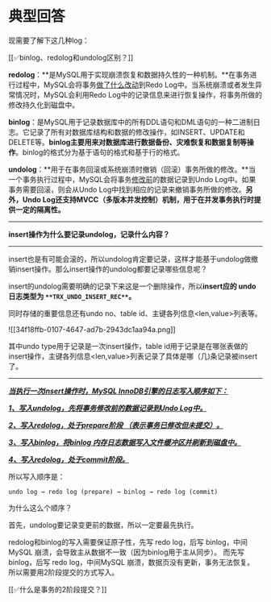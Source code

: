 # 典型回答


现需要了解下这几种log：



[[✅binlog、redolog和undolog区别？]]



**redolog**：**是MySQL用于实现崩溃恢复和数据持久性的一种机制。**在事务进行过程中，MySQL会将事务<u>做了什么改动</u>到Redo Log中。当系统崩溃或者发生异常情况时，MySQL会利用Redo Log中的记录信息来进行恢复操作，将事务所做的修改持久化到磁盘中。

**binlog**：是MySQL用于记录数据库中的所有DDL语句和DML语句的一种二进制日志。它记录了所有对数据库结构和数据的修改操作，如INSERT、UPDATE和DELETE等。**binlog主要用来对数据库进行数据备份、灾难恢复和数据复制等操作**。binlog的格式分为基于语句的格式和基于行的格式。

**undolog**：**用于在事务回滚或系统崩溃时撤销（回滚）事务所做的修改。**当一个事务执行过程中，MySQL会将事务<u>修改前</u>的数据记录到Undo Log中。如果事务需要回滚，则会从Undo Log中找到相应的记录来撤销事务所做的修改。**另外，Undo Log还支持MVCC（多版本并发控制）机制，用于在并发事务执行时提供一定的隔离性。**

****

**insert操作为什么要记录undolog，记录什么内容？**

****

insert也是有可能会滚的，所以undolog肯定要记录，这样才能基于undolog做撤销insert操作。那么insert操作的undolog都要记录哪些信息呢？



insert的undolog需要明确的记录下来这是一个删除操作，所以**insert应的 undo 日志类型为 **`**TRX_UNDO_INSERT_REC**`**。**



同时存储的重要信息还有undo no、table id、主键各列信息<len,value>列表等。

![[34f18ffb-0107-4647-ad7b-2943dc1aa94a.png]]



其中undo type用于记录是一次insert操作，table id用于记录是在哪张表做的insert操作，主键各列信息<len,value>列表记录了具体是哪（几)条记录被insert了。

****

_**<u>当执行一次insert操作时，MySQL InnoDB引擎的日志写入顺序如下：</u>**_

_**<u></u>**_

_**<u>1、写入undolog，先将事务</u>**__**<u>修改前</u>**__**<u>的数据记录到Undo Log中。</u>**_

_**<u></u>**_

_**<u>2、写入redolog，处于prepare阶段 （表示事务已修改但未提交）。</u>**_

_**<u></u>**_

_**<u>3、写入binlog，将binlog 内存日志数据写入文件缓冲区并刷新到磁盘中。</u>**_

_**<u></u>**_

_**<u>4、写入redolog，处于commit阶段。</u>**_



所以写入顺序是：



```plain
undo log → redo log (prepare) → binlog → redo log (commit)
```



为什么这么个顺序？



首先，undolog要记录变更前的数据，所以一定要最先执行。



redolog和binlog的写入需要保证原子性，先写 redo log，后写 binlog，中间MySQL 崩溃，会导致主从数据不一致（因为binlog用于主从同步）。  而先写 binlog，后写 redo log，中间MySQL 崩溃，数据页没有更新，事务无法恢复。  所以需要用2阶段提交的方式写入。



[[✅什么是事务的2阶段提交？]]





